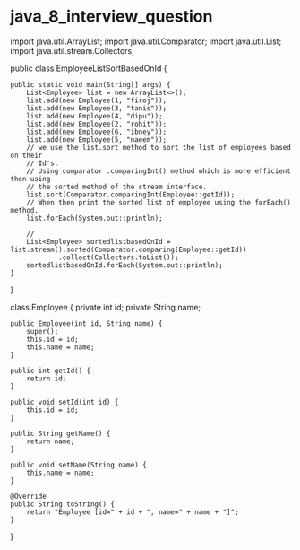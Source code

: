 # java_8_interview_question

import java.util.ArrayList;
import java.util.Comparator;
import java.util.List;
import java.util.stream.Collectors;

public class EmployeeListSortBasedOnId {

	public static void main(String[] args) {
		List<Employee> list = new ArrayList<>();
		list.add(new Employee(1, "firoj"));
		list.add(new Employee(3, "tanis"));
		list.add(new Employee(4, "dipu"));
		list.add(new Employee(2, "rohit"));
		list.add(new Employee(6, "ibney"));
		list.add(new Employee(5, "naeem"));
		// we use the list.sort method to sort the list of employees based on their
		// Id's.
		// Using comparator .comparingInt() method which is more efficient then using
		// the sorted method of the stream interface.
		list.sort(Comparator.comparingInt(Employee::getId));
		// When then print the sorted list of employee using the forEach() method.
		list.forEach(System.out::println);

		//
		List<Employee> sortedlistbasedOnId = list.stream().sorted(Comparator.comparing(Employee::getId))
				.collect(Collectors.toList());
		sortedlistbasedOnId.forEach(System.out::println);
	}

}

class Employee {
	private int id;
	private String name;

	public Employee(int id, String name) {
		super();
		this.id = id;
		this.name = name;
	}

	public int getId() {
		return id;
	}

	public void setId(int id) {
		this.id = id;
	}

	public String getName() {
		return name;
	}

	public void setName(String name) {
		this.name = name;
	}

	@Override
	public String toString() {
		return "Employee [id=" + id + ", name=" + name + "]";
	}

}
